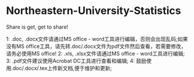 # Northeastern-University-Statistics
Share is get, get to share!

1: .doc, .docx文件请通过MS office - word工具进行编辑，否则会出现乱码;如果没有MS office工具，请先转.doc/.docx文件为pdf文件然后查看，若需要修改，请务必使用MS office!
2: .xls, .xlsx文件请通过MS office - word工具进行编辑;
3: .pdf文件建议使用Acrobat DC工具进行查看和编辑;
4: 鼓励使用.doc/.docx/.tex上传新文档,便于维护和更新;
